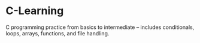 # C-Learning
C programming practice from basics to intermediate – includes conditionals, loops, arrays, functions, and file handling.
